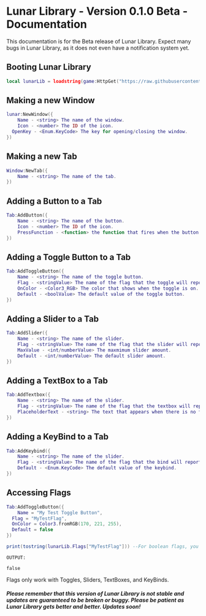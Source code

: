 # Lunar Library - Version 0.1.0 Beta - Documentation
This documentation is for the Beta release of Lunar Library. Expect many bugs in Lunar Library, as it does not even have a notification system yet.

## Booting Lunar Library
```lua
local lunarLib = loadstring(game:HttpGet("https://raw.githubusercontent.com/probablYnicKxD/ProjectLunar/main/LunarLibrary.lua"))()
```

## Making a new Window
```lua
lunar:NewWindow({
	Name - <string> The name of the window.
	Icon - <number> The ID of the icon.
  OpenKey - <Enum.KeyCode> The key for opening/closing the window.
})
```

## Making a new Tab
```lua
Window:NewTab({
	Name - <string> The name of the tab.
})
```

## Adding a Button to a Tab
```lua
Tab:AddButton({
	Name - <string> The name of the button.
	Icon - <number> The ID of the icon.
	PressFunction - <function> the function that fires when the button is pressed.
})
```

## Adding a Toggle Button to a Tab
```lua
Tab:AddToggleButton({
	Name - <string> The name of the toggle button.
	Flag - <stringValue> The name of the flag that the toggle will report to (optional)
	OnColor - <Color3_RGB> The color that shows when the toggle is on.
	Default - <boolValue> The default value of the toggle button.
})
```

## Adding a Slider to a Tab
```lua
Tab:AddSlider({
	Name - <string> The name of the slider.
	Flag - <stringValue> The name of the flag that the slider will report to (optional)
	MaxValue - <int/numberValue> The maxmimum slider amount.
	Default - <int/numberValue> The default slider amount.
})
```

## Adding a TextBox to a Tab
```lua
Tab:AddTextbox({
	Name - <string> The name of the slider.
	Flag - <stringValue> The name of the flag that the textbox will report to (optional)
	PlaceholderText - <string> The text that appears when there is no text inputted.
})
```

## Adding a KeyBind to a Tab
```lua
Tab:AddKeybind({
	Name - <string> The name of the slider.
	Flag - <stringValue> The name of the flag that the bind will report to (optional)
	Default - <Enum.KeyCode> The default value of the keybind.
})
```

## Accessing Flags
```lua
Tab:AddToggleButton({
	Name = "My Test Toggle Button",
  Flag = "MyTestFlag",
  OnColor = Color3.fromRGB(170, 221, 255),
  Default = false
})

print(tostring(lunarLib.Flags["MyTestFlag"])) --For boolean flags, you may have to use the integrated-into-lua tostring() function to convert the boolean into a string.  
```
`OUTPUT:`
```
false
```
Flags only work with Toggles, Sliders, TextBoxes, and KeyBinds.

##### Please remember that this version of Lunar Library is not stable and updates are guaranteed to be broken or buggy. Please be patient as Lunar Library gets better and better. Updates soon!
